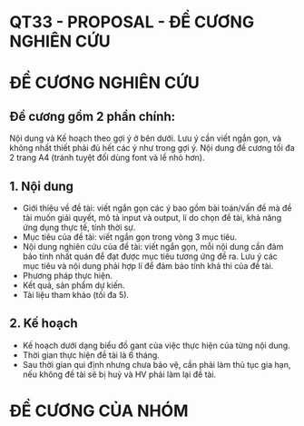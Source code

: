 # QT33 - PROPOSAL - ĐỀ CƯƠNG NGHIÊN CỨU
# ĐỀ CƯƠNG NGHIÊN CỨU
## Đề cương gồm 2 phần chính: 
Nội dung và Kế hoạch theo gợi ý ở bên dưới. Lưu ý cần viết ngắn gọn, và không nhất thiết phải đủ hết các ý như trong gợi ý. 
Nội dung đề cương tối đa 2 trang A4 (tránh tuyệt đối dùng font và lề nhỏ hơn). 

## 1.	Nội dung
-	Giới thiệu về đề tài: viết ngắn gọn các ý bao gồm bài toán/vấn đề mà đề tài muốn giải quyết, mô tả input và output, lí do chọn đề tài, khả năng ứng dụng thực tế, tính thời sự. 
-	Mục tiêu của đề tài: viết ngắn gọn trong vòng 3 mục tiêu. 
-	Nội dung nghiên cứu của đề tài: viết ngắn gọn, mỗi nội dung cần đảm bảo tính nhất quán để đạt được mục tiêu tương ứng đề ra. Lưu ý các mục tiêu và nội dung phải hợp lí để đảm bảo tính khả thi của đề tài.
-	Phương pháp thực hiện.
-	Kết quả, sản phẩm dự kiến. 
-	Tài liệu tham khảo (tối đa 5). 

## 2.	Kế hoạch
-	Kế hoạch dưới dạng biểu đồ gant của việc thực hiện của từng nội dung. 
-	Thời gian thực hiện đề tài là 6 tháng.
-	Sau thời gian qui định nhưng chưa bảo vệ, cần phải làm thủ tục gia hạn, nếu không đề tài sẽ bị huỷ và HV phải làm lại đề tài. 

# ĐỀ CƯƠNG CỦA NHÓM 
